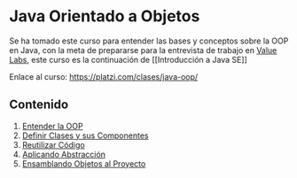 # Java Orientado a Objetos 

Se ha tomado este curso para entender las bases y conceptos sobre la OOP en Java, con la meta de prepararse para la entrevista de trabajo en [Value Labs](https://www.valuelabs.com/), este curso es la continuación de [[Introducción a Java SE]]

Enlace al curso: https://platzi.com/clases/java-oop/

## Contenido 
1. [Entender la OOP](Entender_la_OOP)
2. [Definir Clases y sus Componentes](Definir_Clases_y_sus_Componentes)
3. [Reutilizar Código](Reutilizar_Código)
4. [Aplicando Abstracción](Aplicando_Abstracción)
5. [Ensamblando Objetos al Proyecto](Ensamblando_Objetos_al_Proyecto)
